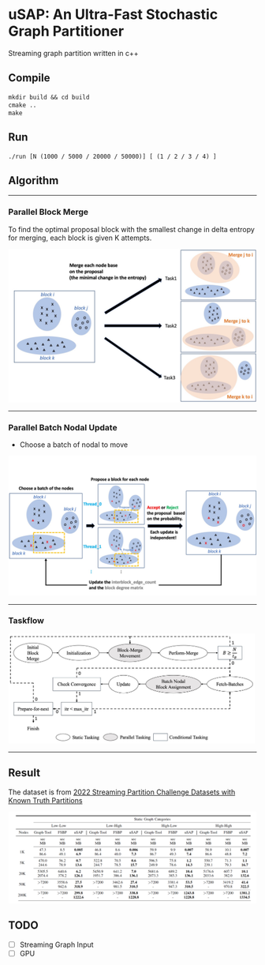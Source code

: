 # uSAP: An Ultra-Fast Stochastic Graph Partitioner
Streaming graph partition written in c++

## Compile
```
mkdir build && cd build
cmake ..
make
```

## Run
```
./run [N (1000 / 5000 / 20000 / 50000)] [ (1 / 2 / 3 / 4) ]
```

## Algorithm

---

### Parallel Block Merge
To find the optimal proposal block with the smallest change in delta entropy for merging, each block is given K attempts.

<img src="docs/parallel_merge.jpeg" width="600">

---

### Parallel Batch Nodal Update

- Choose a batch of nodal to move

<img src="docs/batch.jpg" width="700">

---

### Taskflow

<img src="docs/taskgraph.jpg" width="500">

---

## Result

The dataset is from [2022 Streaming Partition Challenge Datasets with Known Truth Partitions](http://graphchallenge.mit.edu/data-sets)

<img src="docs/result.png" width="700">

## TODO
- [ ] Streaming Graph Input
- [ ] GPU

